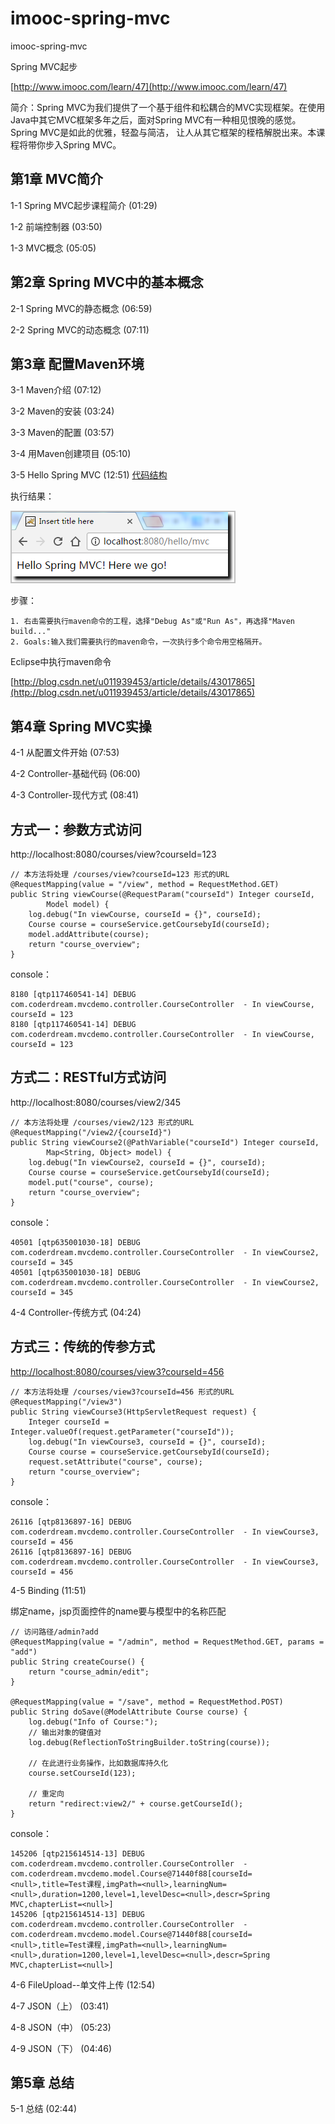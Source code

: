 # imooc-spring-mvc
imooc-spring-mvc


Spring MVC起步

[http://www.imooc.com/learn/47](http://www.imooc.com/learn/47)

简介：Spring MVC为我们提供了一个基于组件和松耦合的MVC实现框架。在使用Java中其它MVC框架多年之后，面对Spring MVC有一种相见恨晚的感觉。Spring MVC是如此的优雅，轻盈与简洁， 让人从其它框架的桎梏解脱出来。本课程将带你步入Spring MVC。

第1章 MVC简介 
----------

1-1 Spring MVC起步课程简介 (01:29)

1-2 前端控制器 (03:50)

1-3 MVC概念 (05:05)

第2章 Spring MVC中的基本概念 
----------

2-1 Spring MVC的静态概念 (06:59)

2-2 Spring MVC的动态概念 (07:11)

第3章 配置Maven环境 
----------

3-1 Maven介绍 (07:12)

3-2 Maven的安装 (03:24)

3-3 Maven的配置 (03:57)

3-4 用Maven创建项目 (05:10)

3-5 Hello Spring MVC (12:51) [代码结构](https://github.com/CoderDream/imooc-spring-mvc/blob/master/v0.3.5.md)

执行结果：

![](https://raw.githubusercontent.com/CoderDream/imooc-spring-mvc/master/snapshot/imooc_spring_mvc_030501.png)

步骤：	

	1. 右击需要执行maven命令的工程，选择"Debug As"或"Run As"，再选择"Maven build..."
	2. Goals:输入我们需要执行的maven命令，一次执行多个命令用空格隔开。


Eclipse中执行maven命令

[http://blog.csdn.net/u011939453/article/details/43017865](http://blog.csdn.net/u011939453/article/details/43017865)


第4章 Spring MVC实操 
----------

4-1 从配置文件开始 (07:53)

4-2 Controller-基础代码 (06:00)

4-3 Controller-现代方式 (08:41)

## 方式一：参数方式访问 ##

http://localhost:8080/courses/view?courseId=123

	// 本方法将处理 /courses/view?courseId=123 形式的URL
	@RequestMapping(value = "/view", method = RequestMethod.GET)
	public String viewCourse(@RequestParam("courseId") Integer courseId,
			Model model) {
		log.debug("In viewCourse, courseId = {}", courseId);
		Course course = courseService.getCoursebyId(courseId);
		model.addAttribute(course);
		return "course_overview";
	}

console：

	8180 [qtp117460541-14] DEBUG com.coderdream.mvcdemo.controller.CourseController  - In viewCourse, courseId = 123
	8180 [qtp117460541-14] DEBUG com.coderdream.mvcdemo.controller.CourseController  - In viewCourse, courseId = 123


## 方式二：RESTful方式访问 ##

http://localhost:8080/courses/view2/345

	// 本方法将处理 /courses/view2/123 形式的URL
	@RequestMapping("/view2/{courseId}")
	public String viewCourse2(@PathVariable("courseId") Integer courseId,
			Map<String, Object> model) {
		log.debug("In viewCourse2, courseId = {}", courseId);
		Course course = courseService.getCoursebyId(courseId);
		model.put("course", course);
		return "course_overview";
	}

console：

	40501 [qtp635001030-18] DEBUG com.coderdream.mvcdemo.controller.CourseController  - In viewCourse2, courseId = 345
	40501 [qtp635001030-18] DEBUG com.coderdream.mvcdemo.controller.CourseController  - In viewCourse2, courseId = 345


4-4 Controller-传统方式 (04:24)

## 方式三：传统的传参方式 ##

[http://localhost:8080/courses/view3?courseId=456](http://localhost:8080/courses/view3?courseId=456)

	// 本方法将处理 /courses/view3?courseId=456 形式的URL
	@RequestMapping("/view3")
	public String viewCourse3(HttpServletRequest request) {
		Integer courseId = Integer.valueOf(request.getParameter("courseId"));
		log.debug("In viewCourse3, courseId = {}", courseId);
		Course course = courseService.getCoursebyId(courseId);
		request.setAttribute("course", course);
		return "course_overview";
	}

console：

	26116 [qtp8136897-16] DEBUG com.coderdream.mvcdemo.controller.CourseController  - In viewCourse3, courseId = 456
	26116 [qtp8136897-16] DEBUG com.coderdream.mvcdemo.controller.CourseController  - In viewCourse3, courseId = 456

4-5 Binding (11:51)

绑定name，jsp页面控件的name要与模型中的名称匹配

	// 访问路径/admin?add
	@RequestMapping(value = "/admin", method = RequestMethod.GET, params = "add")
	public String createCourse() {
		return "course_admin/edit";
	}

	@RequestMapping(value = "/save", method = RequestMethod.POST)
	public String doSave(@ModelAttribute Course course) {
		log.debug("Info of Course:");
		// 输出对象的键值对
		log.debug(ReflectionToStringBuilder.toString(course));

		// 在此进行业务操作，比如数据库持久化
		course.setCourseId(123);
		
		// 重定向
		return "redirect:view2/" + course.getCourseId();
	}


console：
	
	145206 [qtp215614514-13] DEBUG com.coderdream.mvcdemo.controller.CourseController  - com.coderdream.mvcdemo.model.Course@71440f88[courseId=<null>,title=Test课程,imgPath=<null>,learningNum=<null>,duration=1200,level=1,levelDesc=<null>,descr=Spring MVC,chapterList=<null>]
	145206 [qtp215614514-13] DEBUG com.coderdream.mvcdemo.controller.CourseController  - com.coderdream.mvcdemo.model.Course@71440f88[courseId=<null>,title=Test课程,imgPath=<null>,learningNum=<null>,duration=1200,level=1,levelDesc=<null>,descr=Spring MVC,chapterList=<null>]


4-6 FileUpload--单文件上传 (12:54)

4-7 JSON（上） (03:41)

4-8 JSON（中） (05:23)

4-9 JSON（下） (04:46)

第5章 总结 
----------

5-1 总结 (02:44)